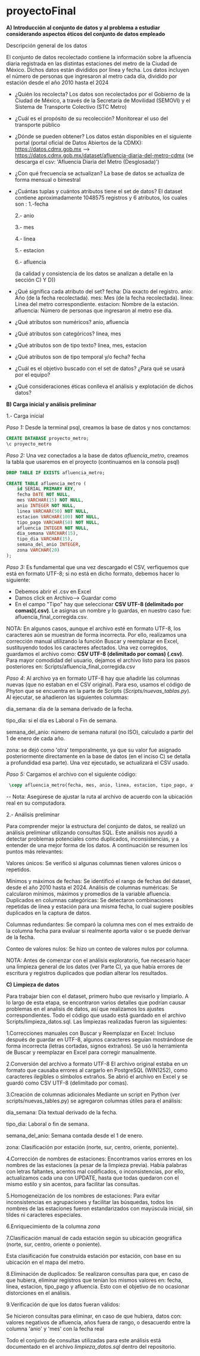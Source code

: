 # proyectoFinal
**A) Introducción al conjunto de datos y al problema a estudiar considerando aspectos éticos del conjunto de datos empleado**

Descripción general de los datos

El conjunto de datos recolectado contiene la información sobre la afluencia diaria registrada en las distintas estaciones del metro de la Ciudad de México. Dichos datos están divididos por línea y fecha. Los datos incluyen el número de personas que ingresaron al metro cada día, dividido por estación desde el año 2010 hasta el 2024 
- ¿Quién los recolecta?
  Los datos son recolectados por el Gobierno de la Ciudad de México, a través de la Secretaría de Movilidad (SEMOVI) y el Sistema de Transporte Colectivo (STC Metro)
- ¿Cuál es el propósito de su recolección?
  Monitorear el uso del transporte público
- ¿Dónde se pueden obtener?
  Los datos están disponibles en el siguiente portal (portal oficial de Datos Abiertos de la CDMX):
  https://datos.cdmx.gob.mx --> https://datos.cdmx.gob.mx/dataset/afluencia-diaria-del-metro-cdmx (se descarga el csv: 'Afluencia Diaria del Metro (Desglosada)') 
- ¿Con qué frecuencia se actualizan?
  La base de datos se actualiza de forma mensual o bimestral
- ¿Cuántas tuplas y cuántos atributos tiene el set de datos?
  El dataset contiene aproximadamente 1048575 registros y 6 atributos, los cuales son :
  1.-fecha
  
  2.- anio
  
  3.- mes
  
  4.- linea
  
  5.- estacion
  
  6.- afluencia
  
  (la calidad y consistencia de los datos se analizan a detalle en la sección C) Y D))
- ¿Qué significa cada atributo del set?
  fecha: Día exacto del registro.
  anio: Año (de la fecha recolectada).
  mes: Mes (de la fecha recolectada).
  linea: Línea del metro correspondiente.
  estacion: Nombre de la estación.
  afluencia: Número de personas que ingresaron al metro ese día.
- ¿Qué atributos son numéricos?
  anio, afluencia 
- ¿Qué atributos son categóricos?
  linea, mes
- ¿Qué atributos son de tipo texto?
  linea, mes, estacion
- ¿Qué atributos son de tipo temporal y/o fecha?
  fecha
- ¿Cuál es el objetivo buscado con el set de datos? ¿Para qué se usará por el
equipo?

- ¿Qué consideraciones éticas conlleva el análisis y explotación de dichos datos?


**B) Carga inicial y análisis preliminar**


1.- Carga inicial

*Paso 1:* Desde la terminal psql, creamos la base de datos y nos conctamos:
```sql
CREATE DATABASE proyecto_metro;
\c proyecto_metro
```

*Paso 2:* Una vez conectados a la base de datos *afluencia_metro*, 
creamos la tabla que usaremos en el proyecto (continuamos en la consola psql)

```sql
DROP TABLE IF EXISTS afluencia_metro;

CREATE TABLE afluencia_metro (
    id SERIAL PRIMARY KEY,
    fecha DATE NOT NULL,
    mes VARCHAR(15) NOT NULL,
    anio INTEGER NOT NULL,
    linea VARCHAR(50) NOT NULL,
    estacion VARCHAR(100) NOT NULL,
    tipo_pago VARCHAR(50) NOT NULL,
    afluencia INTEGER NOT NULL,
    dia_semana VARCHAR(15),
    tipo_dia VARCHAR(15),
    semana_del_anio INTEGER,
    zona VARCHAR(20)
);
```

*Paso 3:* Es fundamental que una vez descargado el CSV, verfiquemos que está en formato UTF-8; 
si no está en dicho formato, debemos hacer lo siguiente: 

- Debemos abrir el .csv en Excel
- Damos click en Archivo--> Guardar como
- En el campo "Tipo" hay que seleccionar **CSV UTF-8 (delimitado por comas)(.csv)**. Le asignas un nombre y lo guardas, en nuestro caso fue: afluencia_final_corregida.csv.

NOTA: En algunos casos, aunque el archivo esté en formato UTF-8, los caracteres aún se muestran de forma incorrecta. Por ello, realizamos una corrección manual utilizando la función Buscar y reemplazar en Excel, sustituyendo todos los caracteres afectados. Una vez corregidos, guardamos el archivo como: **CSV UTF-8 (delimitado por comas) (.csv)**.
Para mayor comodidad del usuario, dejamos el archivo listo para los pasos posteriores en:
Scripts/afluencia_final_corregida.csv

*Paso 4*: Al archivo ya en formato UTF-8 hay que añadirle las columnas nuevas (que no estaban en el CSV original). Para eso, usamos el código de Phyton que se encuentra en la parte de Scripts (*Scripts/nuevas_tablas.py*). Al ejecutar, se añadieron las siguientes columnas:

dia_semana: día de la semana derivado de la fecha.

tipo_dia: si el día es Laboral o Fin de semana.

semana_del_anio: número de semana natural (no ISO), calculado a partir del 1 de enero de cada año.

zona: se dejó como 'otra' temporalmente, ya que su valor fue asignado posteriormente directamente en la base de datos (en el inciso C) se detalla a profundidad esa parte).
Una vez ejecutado, se actualizará el CSV usado. 

*Paso 5:* Cargamos el archivo con el siguiente código: 

```sql
 \copy afluencia_metro(fecha, mes, anio, linea, estacion, tipo_pago, afluencia, dia_semana, tipo_dia, semana_del_anio, zona) FROM 'C:\\Users\\evely\\Downloads\\ProyectoFinalBD\\afluencia_final_corregida.csv' DELIMITER ',' CSV HEADER;
```
  
-- Nota: Asegúrese de ajustar la ruta al archivo de acuerdo con la ubicación real en su computadora.


2.- Análisis preliminar




Para comprender mejor la estructura del conjunto de datos, se realizó un análisis preliminar utilizando consultas SQL. Este análisis nos ayudó a detectar problemas potenciales como duplicados, inconsistencias, y a entender de una mejor forma de los datos. A continuación se resumen los puntos más relevantes:

Valores únicos:
 Se verificó si algunas columnas tienen valores únicos o repetidos.


Mínimos y máximos de fechas:
 Se identificó el rango de fechas del dataset, desde el año 2010 hasta el 2024. 
Análisis de columnas numéricas:
 Se calcularon mínimos, máximos y promedios de la variable afluencia.
Duplicados en columnas categóricas:
 Se detectaron combinaciones repetidas de línea y estación para una misma fecha, lo cual sugiere posibles duplicados en la captura de datos.


Columnas redundantes:
 Se comparó la columna mes con el mes extraído de la columna fecha para evaluar si realmente aporta valor o se puede derivar de la fecha.


Conteo de valores nulos:
 Se hizo un conteo de valores nulos por columna.


NOTA: Antes de comenzar con el análisis exploratorio, fue necesario hacer una limpieza general de los datos (ver Parte C), ya que había errores de escritura y registros duplicados que podían alterar los resultados.


**C) Limpieza de datos**

Para trabajar bien con el dataset, primero hubo que revisarlo y limpiarlo. A lo largo de esta etapa, se encontraron varios detalles que podrían causar problemas en el analisis de datos, así que realizamos los ajustes correspondientes. Todo el código que usado está guardado en el archivo Scripts/limpieza_datos.sql.
Las limpiezas realizadas fueron las siguientes:


1.Correcciones manuales con Buscar y Reemplazar en Excel:
Incluso después de guardar en UTF-8, algunos caracteres seguían mostrándose de forma incorrecta (letras cortadas, signos extraños).
Se usó la herramienta de Buscar y reemplazar en Excel para corregir manualmente.

2.Conversión del archivo a formato UTF-8
El archivo original estaba en un formato que causaba errores al cargarlo en PostgreSQL (WIN1252), como caracteres ilegibles o símbolos extraños.
Se abrió el archivo en Excel y se guardó como CSV UTF-8 (delimitado por comas).

3.Creación de columnas adicionales
Mediante un script en Python (ver scripts/nuevas_tables.py) se agregaron columnas útiles para el análisis:

dia_semana: Día textual derivado de la fecha.

tipo_dia: Laboral o fin de semana.

semana_del_anio: Semana contada desde el 1 de enero.

zona: Clasificación por estación (norte, sur, centro, oriente, poniente).



4.Corrección de nombres de estaciones:
Encontramos varios errores en los nombres de las estaciones (a pesar de la limpieza previa). Había palabras con letras faltantes, acentos mal codificados, o inconsistencias, por ello, actualizamos cada una con UPDATE, hasta que todas quedaron con el mismo estilo y sin acentos, para facilitar las consultas.

5.Homogeneización de los nombres de estaciones:
Para evitar inconsistencias en agrupaciones y facilitar las búsquedas, todos los nombres de las estaciones fueron estandarizados con mayúscula inicial, sin tildes ni caracteres especiales.

6.Enriquecimiento de la columna *zona*

7.Clasificación manual de cada estación según su ubicación geográfica (norte, sur, centro, oriente o poniente).

Esta clasificación fue construida estación por estación, con base en su ubicación en el mapa del metro.

8.Eliminación de duplicados:
Se realizaron consultas para que, en caso de que hubiera, eliminar registros que tenían los mismos valores en: fecha, linea, estacion, tipo_pago y afluencia. Esto con el objetivo de no ocasionar distorciones en el análisis.

9.Verificación de que los datos fueran válidos:

Se hicieron consultas para eliminar, en caso de que hubiera, datos con: valores negativos de afluencia, años fuera de rango, o desacuerdo entre la columna 'anio' y 'mes' con la fecha real



Todo el conjunto de consultas utilizadas para este análisis está documentado en el archivo *limpieza_datos.sql* dentro del repositorio.
